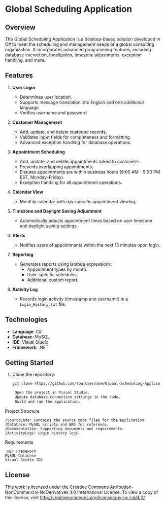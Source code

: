 # Global Scheduling Application

## Overview  
The Global Scheduling Application is a desktop-based solution developed in C# to meet the scheduling and management needs of a global consulting organization. It incorporates advanced programming features, including database interaction, localization, timezone adjustments, exception handling, and more.

## Features  
1. **User Login**  
   - Determines user location.  
   - Supports message translation into English and one additional language.  
   - Verifies username and password.

2. **Customer Management**  
   - Add, update, and delete customer records.  
   - Validates input fields for completeness and formatting.  
   - Advanced exception handling for database operations.

3. **Appointment Scheduling**  
   - Add, update, and delete appointments linked to customers.  
   - Prevents overlapping appointments.  
   - Ensures appointments are within business hours (9:00 AM - 5:00 PM EST, Monday–Friday).  
   - Exception handling for all appointment operations.

4. **Calendar View**  
   - Monthly calendar with day-specific appointment viewing.

5. **Timezone and Daylight Saving Adjustment**  
   - Automatically adjusts appointment times based on user timezone and daylight saving settings.

6. **Alerts**  
   - Notifies users of appointments within the next 15 minutes upon login.

7. **Reporting**  
   - Generates reports using lambda expressions:
     - Appointment types by month.  
     - User-specific schedules.  
     - Additional custom report.  

8. **Activity Log**  
   - Records login activity (timestamp and username) in a `Login_History.txt` file.
  


## Technologies  
- **Language**: C#  
- **Database**: MySQL  
- **IDE**: Visual Studio  
- **Framework**: .NET  

## Getting Started  
1. Clone the repository:  
   ```bash
   git clone https://github.com/YourUsername/Global-Scheduling-Application.git

    Open the project in Visual Studio.
    Update database connection settings in the code.
    Build and run the application.

Project Structure

    /SourceCode: Contains the source code files for the application.
    /Database: MySQL scripts and ERD for reference.
    /Documentation: Supporting documents and requirements.
    /ActivityLogs: Login history logs.

Requirements

    .NET Framework
    MySQL Database
    Visual Studio IDE

    
## License
This work is licensed under the Creative Commons Attribution-NonCommercial-NoDerivatives 4.0 International License. To view a copy of this license, visit http://creativecommons.org/licenses/by-nc-nd/4.0/.
